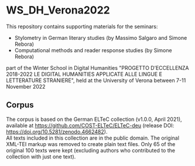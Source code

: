 # WS_DH_Verona2022

This repository contains supporting materials for the seminars:
- Stylometry in German literary studies (by Massimo Salgaro and Simone Rebora)
- Computational methods and reader response studies (by Simone Rebora)  

part of the Winter School in Digital Humanities "PROGETTO D’ECCELLENZA 2018-2022 LE DIGITAL HUMANITIES APPLICATE ALLE LINGUE E LETTERATURE STRANIERE", held at the University of Verona between 7-11 November 2022

## Corpus

The corpus is based on the German ELTeC collection (v1.0.0, April 2021), available at https://github.com/COST-ELTeC/ELTeC-deu (release DOI: https://doi.org/10.5281/zenodo.4662482).  
All texts included in this collection are in the public domain. The original XML-TEI markup was removed to create plain text files. Only 65 of the original 100 texts were kept (excluding authors who contributed to the collection with just one text).
